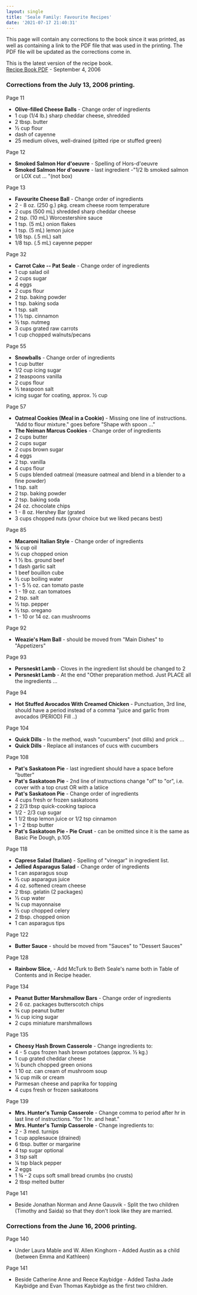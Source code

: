 ```yaml
---
layout: single
title: 'Seale Family: Favourite Recipes'
date: '2021-07-17 21:40:31'
---
```


This page will contain any corrections to the book since it was printed, as well as containing a link to the PDF file that was used in the printing. The PDF file will be updated as the corrections come in.

This is the latest version of the recipe book.   
[Recipe Book PDF](https://www.dropbox.com/s/hzz5gvyvtmtzu8m/recipe_book.pdf?dl=0) - September 4, 2006

### **Corrections from the July 13, 2006 printing.**

Page 11

- **Olive-filled Cheese Balls** - Change order of ingredients
- 1 cup (1/4 lb.) sharp cheddar cheese, shredded
- 2 tbsp. butter
- ½ cup flour
- dash of cayenne
- 25 medium olives, well-drained (pitted ripe or stuffed green)

Page 12

- **Smoked Salmon Hor d'oeuvre** - Spelling of Hors-d'oeuvre
- **Smoked Salmon Hor d'oeuvre** - last ingredient -"1/2 lb smoked salmon or LOX cut ... "(not box)

Page 13

- **Favourite Cheese Ball** - Change order of ingredients
- 2 - 8 oz. (250 g.) pkg. cream cheese room temperature
- 2 cups (500 mL) shredded sharp cheddar cheese
- 2 tsp. (10 mL) Worcestershire sauce
- 1 tsp. (5 mL) onion flakes
- 1 tsp. (5 mL) lemon juice
- 1/8 tsp. (.5 mL) salt
- 1/8 tsp. (.5 mL) cayenne pepper

Page 32

- **Carrot Cake -- Pat Seale** - Change order of ingredients
- 1 cup salad oil
- 2 cups sugar
- 4 eggs
- 2 cups flour
- 2 tsp. baking powder
- 1 tsp. baking soda
- 1 tsp. salt
- 1 ½ tsp. cinnamon
- ½ tsp. nutmeg
- 3 cups grated raw carrots
- 1 cup chopped walnuts/pecans

Page 55

- **Snowballs** - Change order of ingredients
- 1 cup butter
- 1/2 cup icing sugar
- 2 teaspoons vanilla
- 2 cups flour
- ½ teaspoon salt
- icing sugar for coating, approx. ½ cup

Page 57

- **Oatmeal Cookies (Meal in a Cookie)** - Missing one line of instructions. "Add to flour mixture." goes before "Shape with spoon ..."
- **The Neiman Marcus Cookies** - Change order of ingredients
- 2 cups butter
- 2 cups sugar
- 2 cups brown sugar
- 4 eggs
- 2 tsp. vanilla
- 4 cups flour
- 5 cups blended oatmeal (measure oatmeal and blend in a blender to a fine powder)
- 1 tsp. salt
- 2 tsp. baking powder
- 2 tsp. baking soda
- 24 oz. chocolate chips
- 1 - 8 oz. Hershey Bar (grated
- 3 cups chopped nuts (your choice but we liked pecans best)

Page 85

- **Macaroni Italian Style** - Change order of ingredients
- ¼ cup oil
- ½ cup chopped onion
- 1 ½ lbs. ground beef
- 1 dash garlic salt
- 1 beef bouillon cube
- ½ cup boiling water
- 1 - 5 ½ oz. can tomato paste
- 1 - 19 oz. can tomatoes
- 2 tsp. salt
- ½ tsp. pepper
- ½ tsp. oregano
- 1 - 10 or 14 oz. can mushrooms

Page 92

- **Weazie's Ham Ball** - should be moved from "Main Dishes" to "Appetizers"

Page 93

- **Persneskt Lamb** - Cloves in the ingredient list should be changed to 2
- **Persneskt Lamb** - At the end "Other preparation method. Just PLACE all the ingredients ...

Page 94

- **Hot Stuffed Avocados With Creamed Chicken** - Punctuation, 3rd line, should have a period instead of a comma "juice and garlic from avocados (PERIOD) Fill ..)

Page 104

- **Quick Dills** - In the method, wash "cucumbers" (not dills) and prick ...
- **Quick Dills** - Replace all instances of cucs with cucumbers

Page 108

- **Pat's Saskatoon Pie** - last ingredient should have a space before "butter"
- **Pat's Saskatoon Pie** - 2nd line of instructions change "of" to "or", i.e. cover with a top crust OR with a latiice
- **Pat's Saskatoon Pie** - Change order of ingredients
- 4 cups fresh or frozen saskatoons
- 2 2/3 tbsp quick-cooking tapioca
- 1/2 - 2/3 cup sugar
- 1 1/2 tbsp lemon juice or 1/2 tsp cinnamon
- 1 - 2 tbsp butter
- **Pat's Saskatoon Pie - Pie Crust** - can be omitted since it is the same as Basic Pie Dough, p.105

Page 118

- **Caprese Salad (Italian)** - Spelling of "vinegar" in ingredient list.
- **Jellied Asparagus Salad** - Change order of ingredients
- 1 can asparagus soup
- ½ cup asparagus juice
- 4 oz. softened cream cheese
- 2 tbsp. gelatin (2 packages)
- ½ cup water
- ¾ cup mayonnaise
- ½ cup chopped celery
- 2 tbsp. chopped onion
- 1 can asparagus tips

Page 122

- **Butter Sauce** - should be moved from "Sauces" to "Dessert Sauces"

Page 128

- **Rainbow Slice,** - Add McTurk to Beth Seale's name both in Table of Contents and in Recipe header.

Page 134

- **Peanut Butter Marshmallow Bars** - Change order of ingredients
- 2 6 oz. packages butterscotch chips
- ¾ cup peanut butter
- ½ cup icing sugar
- 2 cups miniature marshmallows

Page 135

- **Cheesy Hash Brown Casserole** - Change ingredients to:
- 4 - 5 cups frozen hash brown potatoes (approx. ½ kg.)
- 1 cup grated cheddar cheese
- ½ bunch chopped green onions
- 1 10 oz. can cream of mushroom soup
- ¼ cup milk or cream
- Parmesan cheese and paprika for topping
- 4 cups fresh or frozen saskatoons

Page 139

- **Mrs. Hunter's Turnip Casserole** - Change comma to period after hr in last line of instructions. "for 1 hr. and heat."
- **Mrs. Hunter's Turnip Casserole** - Change ingredients to:
- 2 - 3 med. turnips
- 1 cup applesauce (drained)
- 6 tbsp. butter or margarine
- 4 tsp sugar optional
- 3 tsp salt
- ¼ tsp black pepper
- 2 eggs
- 1 ¾ - 2 cups soft small bread crumbs (no crusts)
- 2 tbsp melted butter

Page 141

- Beside Jonathan Norman and Anne Gausvik - Split the two children (Timothy and Saida) so that they don't look like they are married.

### **Corrections from the June 16, 2006 printing.**

Page 140

- Under Laura Mable and W. Allen Kinghorn - Added Austin as a child (between Emma and Kathleen)

Page 141

- Beside Catherine Anne and Reece Kaybidge - Added Tasha Jade Kaybidge and Evan Thomas Kaybidge as the first two children.
